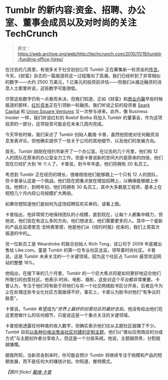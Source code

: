 # Tumblr 的新内容:资金、招聘、办公室、董事会成员以及对时尚的关注 TechCrunch

> 原文：<https://web.archive.org/web/http://techcrunch.com/2010/11/19/tumblr-funding-office-hires/>

在过去的几周里，有很多关于社交初创公司 Tumblr 正在筹集新一轮资金的[传言](https://web.archive.org/web/20230202220220/http://gigaom.com/2010/10/27/what-do-groupon-radiumone-and-tumblr-have-in-common/)。今天，《财富》杂志的一篇报道将这一过程推向了高潮。我们已经听到了非常相似的数字——大约 2500 万美元，1 亿美元的投资前评估——但我们从接近融资的消息人士那里听说，这些数字可能很低。

尽管这些数字仍有一点悬而未决，但我们知道，正如《财富》和[商业内幕](https://web.archive.org/web/20230202220220/http://www.businessinsider.com/tumblr-sequoia-funding-2010-11)早些时候报道的那样，[红杉资本](https://web.archive.org/web/20230202220220/http://www.crunchbase.com/financial-organization/sequoia-capital)正在引领新一轮融资。我们听说之前的投资者 [Spark Capital](https://web.archive.org/web/20230202220220/http://www.crunchbase.com/financial-organization/spark-capital) 和 [Union Square Ventures](https://web.archive.org/web/20230202220220/http://www.crunchbase.com/financial-organization/union-square-ventures) 又一次参与进来。此外，像 Business Insider 一样，我们听说红杉的 Roelof Botha 将加入 Tumblr 的董事会，作为这项投资的一部分，这项投资可能会在未来几周内完成。

今天早些时候，我们采访了 Tumblr 创始人戴维·卡普，虽然他拒绝对任何融资消息发表评论，但他确实提供了一些关于公司的其他细节，以及他们的发展方向。

首先，Tumblr 刚刚在纽约市新开了一个办公室。在过去的几个月里，他们和 12 人的团队在原来的办公室全力工作。但是卡普说新的空间大约是原来的四倍，他们现在已经扩大到 16 个人了。卡普说，到今年年底，他们将拥有 20 名员工。

考虑到 Tumblr 正在经历的增长，很难相信他们能够跟上一个只有 12 人的团队，但卡普承认这是一个挑战。他们现在把重点放在增加招聘上，以确保能够跟上步伐。他预计，到明年初，他们将拥有 30 名员工，其中大多数是工程师，基本上在短短几个月内将公司规模扩大两倍。

如果你想知道他们是如何为这场招聘狂欢买单的，请看上图。

卡普指出，他非常努力地保持团队的小规模，直到现在，让每个人都集中精力，但他说，他们现在有这么多的方向，他们想进去，他们需要更多的人。其中一个是新的产品总监德里克·戈特弗里德，他是他们从《纽约时报》挖来的，我们上周首次报道的中的[。](https://web.archive.org/web/20230202220220/https://techcrunch.com/2010/11/12/tumblr-director-of-product/)

另一位新员工是 Weardrobe 的联合创始人 Rich Tong，该公司于 2009 年底被出售给 Like.com。童是 Tumblr 的第一位专业社区总监，领导着时尚社区。卡普说，这是 Tumblr 未来关注的一个关键领域，因为这个社区占 Tumblr 最受欢迎网站的整整 16%。

他指出，在接下来的几个月里，Tumblr 的一个巨大焦点将是如何更好地迎合他们所吸引的创意社区。他表示:时尚、电影、摄影，这些对这个平台都非常重要。卡普认为，专注于他们将有助于将他们与另一个社交网络脸书区分开来，后者迄今为止在处理这些专业化社区方面做得不好。事实上，卡普认为脸书对他们“有争议的敌意”。

卡普说，Tumblr 希望成为“*世界上最好的创意社区的最好去处*。他没有给出他们在这里想做什么的任何细节，只是说这是一个重点关注的关键领域。

卡普拒绝透露任何种类的收入数字，但确实表示他们仅从主题社区就赚了不少。Tumblr 目前[以各种价格出售由社区创建的定制主题](https://web.archive.org/web/20230202220220/https://techcrunch.com/2010/03/23/tumblr-themes/)。他们以“类似应用商店的分成方式”与主题创作者分享收入，但这是一个分层系统。他说，主题越昂贵，分割就越慷慨。

据我所知，当新资金到来时，你可能会预计 Tumblr 将继续专注于规模和产品的短期发展，而不是任何大的赚钱计划。你知道，推特模式。

*【图片:flickr/ [戴维·卡普](https://web.archive.org/web/20230202220220/http://www.flickr.com/photos/davidville/1921842131/)*